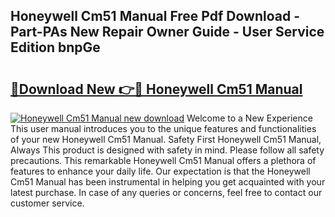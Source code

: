 ## Honeywell Cm51 Manual Free Pdf Download - Part-PAs New Repair Owner Guide - User Service Edition bnpGe

# <h2><a href="http://cf18988.oget.top/?id=Honeywell+Cm51+Manual">🔗Download New 👉🔴 Honeywell Cm51 Manual</a></h2>

[![Honeywell Cm51 Manual new download](https://i.imgur.com/5g1atiW.png)](http://cf18988.oget.top/?id=Honeywell+Cm51+Manual)
Welcome to a New Experience This user manual introduces you to the unique features and functionalities of your new Honeywell Cm51 Manual. Safety First Honeywell Cm51 Manual, Always This product is designed with safety in mind. Please follow all safety precautions. This remarkable Honeywell Cm51 Manual offers a plethora of features to enhance your daily life. Our expectation is that the Honeywell Cm51 Manual has been instrumental in helping you get acquainted with your latest purchase. In case of any queries or concerns, feel free to contact our customer service.
